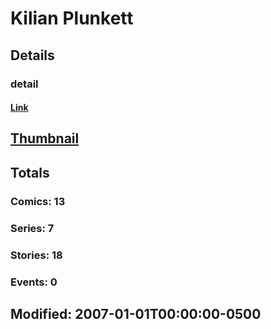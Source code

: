 # Kilian  Plunkett 
## Details
### detail
#### [Link](http://marvel.com/comics/creators/6145/kilian_plunkett?utm_campaign=apiRef&utm_source=225578a89fc76f3d20fbffda5d17a88d)
## [Thumbnail](http://i.annihil.us/u/prod/marvel/i/mg/b/40/image_not_available.jpg)
## Totals
### Comics: 13
### Series: 7
### Stories: 18
### Events: 0
## Modified: 2007-01-01T00:00:00-0500